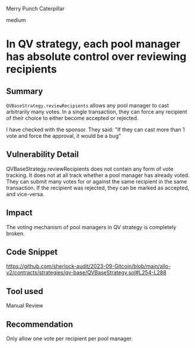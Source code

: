 Merry Punch Caterpillar

medium

# In QV strategy, each pool manager has absolute control over reviewing recipients
## Summary

`QVBaseStrategy.reviewRecipients` allows any pool manager to cast arbitrarily many votes. In a single transaction, they can force any recipient of their choice to either become  accepted or rejected.

I have checked with the sponsor. They said: "If they can cast more than 1 vote and force the approval, it would be a bug"

## Vulnerability Detail

QVBaseStrategy.reviewRecipients does not contain any form of vote tracking. It does not at all track whether a pool manager has already voted. They can submit many votes for or against the same recipient in the same transaction. If the recipient was rejected, they can be marked as accepted, and vice-versa.

## Impact

The voting mechanism of pool managers in QV strategy is completely broken.

## Code Snippet

https://github.com/sherlock-audit/2023-09-Gitcoin/blob/main/allo-v2/contracts/strategies/qv-base/QVBaseStrategy.sol#L254-L288

## Tool used

Manual Review

## Recommendation

Only allow one vote per recipient per pool manager.